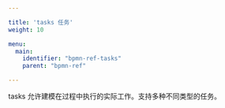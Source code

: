 ```yaml
---

title: 'tasks 任务'
weight: 10

menu:
  main:
    identifier: "bpmn-ref-tasks"
    parent: "bpmn-ref"

---
```


tasks 允许建模在过程中执行的实际工作。支持多种不同类型的任务。
